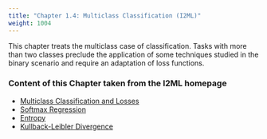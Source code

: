 ```yaml
---
title: "Chapter 1.4: Multiclass Classification (I2ML)"
weight: 1004
---
```

This chapter treats the multiclass case of classification. Tasks with more than two classes preclude the application of some techniques studied in the binary scenario and require an adaptation of loss functions.

<!--more-->

### Content of this Chapter taken from the I2ML homepage

- [Multiclass Classification and Losses](https://slds-lmu.github.io/i2ml/chapters/12_multiclass/12-01-losses/)
- [Softmax Regression](https://slds-lmu.github.io/i2ml/chapters/12_multiclass/12-02-softmax-regression/)
- [Entropy](https://slds-lmu.github.io/i2ml/chapters/13_information_theory/13-01-entropy/)
- [Kullback-Leibler Divergence](https://slds-lmu.github.io/i2ml/chapters/13_information_theory/13-03-kl/)
